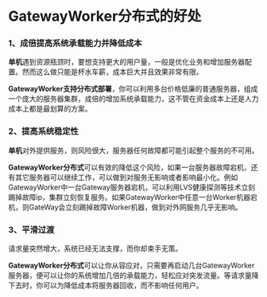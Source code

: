 # GatewayWorker分布式的好处
### 1、成倍提高系统承载能力并降低成本
**单机**遇到资源瓶颈时，要想支持更大的用户量，一般是优化业务和增加服务器配置。然而这么做只能是杯水车薪，成本巨大并且效果非常有限。

**GatewayWorker支持分布式部署**，你可以利用多台价格低廉的普通服务器，组成一个庞大的服务器集群，成倍的增加系统承载能力，这不管在资金成本上还是人力成本上都是最划算的方案。

### 2、提高系统稳定性
**单机**对外提供服务，则风险很大，服务器任何故障都可能引起整个服务的不可用。

**GatewayWorker分布式**可以有效的降低这个风险，如果一台服务器故障宕机，还有其它服务器可以继续工作，可以做到对服务无影响或者影响最小化。例如GatewayWorker中一台Gateway服务器宕机，可以利用LVS健康探测等技术立刻踢掉故障ip，集群立刻恢复服务。如果GatewayWorker中任意一台Worker机器宕机，则GateWay会立刻踢掉故障Worker机器，做到对外网服务几乎无影响。

### 3、平滑过渡
请求量突然增大，系统已经无法支撑，而你却束手无策。

**GatewayWorker分布式**可以让你从容应对，只需要再启动几台GatewayWorker服务器，便可以让你的系统增加几倍的承载能力，轻松应对突发流量。等请求量降下去时，你可以为降低成本将服务器回收，而不影响任何用户。







